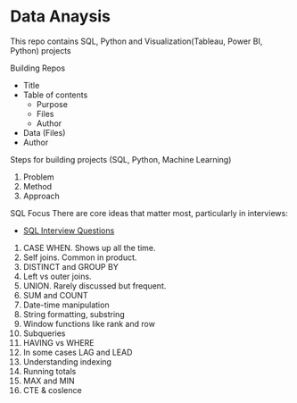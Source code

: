 # Data Anaysis
This repo contains SQL, Python and Visualization(Tableau, Power BI, Python) projects

Building Repos
- Title
- Table of contents
  - Purpose
  - Files
  - Author
 - Data (Files)
 - Author
  
Steps for building projects (SQL, Python, Machine Learning)
1. Problem
2. Method
3. Approach


SQL Focus
There are core ideas that matter most, particularly in interviews:
- [SQL Interview Questions](https://www.interviewbit.com/sql-interview-questions/)

1. CASE WHEN. Shows up all the time.
2. Self joins. Common in product.
3. DISTINCT and GROUP BY
4. Left vs outer joins.
5. UNION. Rarely discussed but frequent.
6. SUM and COUNT
7. Date-time manipulation
8. String formatting, substring
9. Window functions like rank and row
10. Subqueries
11. HAVING vs WHERE
12. In some cases LAG and LEAD
13. Understanding indexing
14. Running totals
15. MAX and MIN
16. CTE & coslence
